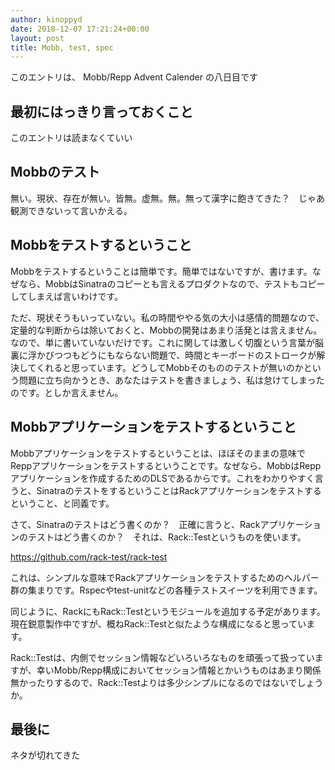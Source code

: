 ```yaml
---
author: kinoppyd
date: 2018-12-07 17:21:24+00:00
layout: post
title: Mobb, test, spec
---
```


このエントリは、 Mobb/Repp Advent Calender の八日目です





## 最初にはっきり言っておくこと


このエントリは読まなくていい


## Mobbのテスト


無い。現状、存在が無い。皆無。虚無。無。無って漢字に飽きてきた？　じゃあ観測できないって言いかえる。


## Mobbをテストするということ


Mobbをテストするということは簡単です。簡単ではないですが、書けます。なぜなら、MobbはSinatraのコピーとも言えるプロダクトなので、テストもコピーしてしまえば言いわけです。

ただ、現状そうもいっていない。私の時間ややる気の大小は感情的問題なので、定量的な判断からは除いておくと、Mobbの開発はあまり活発とは言えません。なので、単に書いていないだけです。これに関しては激しく切腹という言葉が脳裏に浮かびつつもどうにもならない問題で、時間とキーボードのストロークが解決してくれると思っています。どうしてMobbそのもののテストが無いのかという問題に立ち向かうとき、あなたはテストを書きましょう、私は怠けてしまったのです。としか言えません。


## Mobbアプリケーションをテストするということ


Mobbアプリケーションをテストするということは、ほぼそのままの意味でReppアプリケーションをテストするということです。なぜなら、MobbはReppアプリケーションを作成するためのDLSであるからです。これをわかりやすく言うと、SinatraのテストをするということはRackアプリケーションをテストするということ、と同義です。

さて、Sinatraのテストはどう書くのか？　正確に言うと、Rackアプリケーションのテストはどう書くのか？　それは、Rack::Testというものを使います。

https://github.com/rack-test/rack-test

これは、シンプルな意味でRackアプリケーションをテストするためのヘルパー群の集まりです。Rspecやtest-unitなどの各種テストスイーツを利用できます。

同じように、RackにもRack::Testというモジュールを追加する予定があります。現在鋭意製作中ですが、概ねRack::Testと似たような構成になると思っています。

Rack::Testは、内側でセッション情報などいろいろなものを頑張って扱っていますが、幸いMobb/Repp構成においてセッション情報とかいうものはあまり関係無かったりするので、Rack::Testよりは多少シンプルになるのではないでしょうか。


## 最後に


ネタが切れてきた
